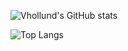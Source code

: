 <!--
**VHollund/VHollund** is a ✨ _special_ ✨ repository because its `README.md` (this file) appears on your GitHub profile.

Here are some ideas to get you started:

- 🔭 I’m currently working on ...
- 🌱 I’m currently learning ...
- 👯 I’m looking to collaborate on ...
- 🤔 I’m looking for help with ...
- 💬 Ask me about ...
- 📫 How to reach me: ...
- 😄 Pronouns: ...
- ⚡ Fun fact: ...
-->


![Vhollund's GitHub stats](https://github-readme-stats.vercel.app/api?username=VHollund&show_icons=true&theme=dracula)

![Top Langs](https://github-readme-stats.vercel.app/api/top-langs/?username=VHollund&hide_progress=true)
